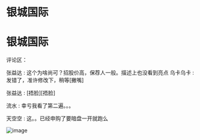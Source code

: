 # 银城国际

# 银城国际

评论区：

张益达 : 这个为啥尚可？招股价高，保荐人一般。描述上也没看到亮点 乌卡乌卡 : 发错了，准许修改下，稍等[撇嘴]

张益达 : [捂脸][捂脸]

流水 : 幸亏我看了第二遍。。。

天空空 : 这。。已经申购了要暗盘一开就跑么

![image](img/Image_303.png)